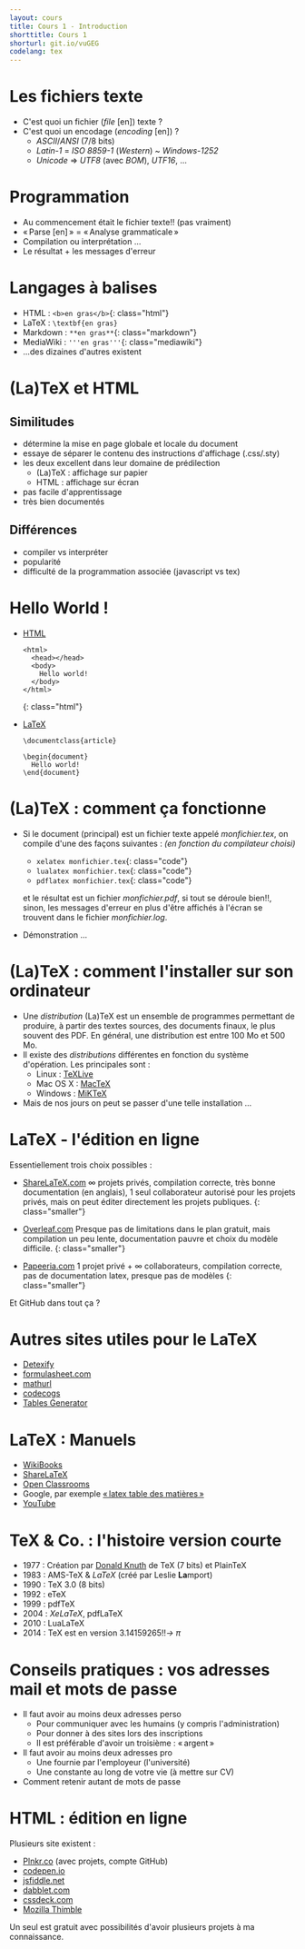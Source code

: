 ```yaml
---
layout: cours
title: Cours 1 - Introduction
shorttitle: Cours 1
shorturl: git.io/vuGEG
codelang: tex
---
```


# Les fichiers texte

- C'est quoi un fichier (_file_ [en]) texte ?
- C'est quoi un encodage (_encoding_ [en]) ?
  + _ASCII_/_ANSI_ (7/8 bits)
  + _Latin-1_ = _ISO 8859-1_ (_Western_) ~ _Windows-1252_
  + _Unicode_ => _UTF8_ (avec _BOM_), _UTF16_, ...

# Programmation

- Au commencement était le fichier texte!! (pas vraiment)
- « Parse [en] » = « Analyse grammaticale »
- Compilation ou interprétation ...
- Le résultat + les messages d'erreur

# Langages à balises

- HTML : `<b>en gras</b>`{: class="html"}
- LaTeX : `\textbf{en gras}`
- Markdown : `**en gras**`{: class="markdown"}
- MediaWiki : `'''en gras'''`{: class="mediawiki"}
- ...des dizaines d'autres existent

# (La)TeX et HTML

## Similitudes

- détermine la mise en page globale et locale du document
- essaye de séparer le contenu des instructions d'affichage (.css/.sty)
- les deux excellent dans leur domaine de prédilection
  + (La)TeX : affichage sur papier
  + HTML : affichage sur écran
- pas facile d'apprentissage
- très bien documentés

## Différences

- compiler vs interpréter
- popularité
- difficulté de la programmation associée (javascript vs tex)

# Hello World !

- [HTML](http://dabblet.com/gist/6ac41cfbe336cb511be2)

  ~~~~~~
  <html>
    <head></head>
    <body>
      Hello world!
    </body>
  </html>
  ~~~~~~
  {: class="html"}

- [LaTeX](https://fr.sharelatex.com/project/54bb8a74ef302e673191ee38)
 
  ~~~~~~
  \documentclass{article}

  \begin{document}
    Hello world!
  \end{document}
  ~~~~~~

# (La)TeX : comment ça fonctionne

- Si le document (principal) est un fichier texte appelé _monfichier.tex_, on compile d'une des façons suivantes : 
_(en fonction du compilateur choisi)_
  - `xelatex monfichier.tex`{: class="code"}
  - `lualatex monfichier.tex`{: class="code"}
  - `pdflatex monfichier.tex`{: class="code"}

  et le résultat est un fichier _monfichier.pdf_, si tout se déroule bien!!,
  sinon, les messages d'erreur en plus d'être affichés à l'écran se trouvent dans le fichier _monfichier.log_.

- Démonstration ...

# (La)TeX : comment l'installer sur son ordinateur

- Une _distribution_ (La)TeX est un ensemble de programmes permettant de produire, à partir des textes sources, des documents finaux, le plus souvent des PDF. En général, une distribution est entre 100 Mo et 500 Mo.
- Il existe des _distributions_ différentes en fonction du système d'opération. Les principales sont :
  * Linux : [TeXLive](http://fr.wikipedia.org/wiki/TeX_Live)
  * Mac OS X : [MacTeX](http://fr.wikipedia.org/wiki/MacTeX)
  * Windows : [MiKTeX](https://fr.wikipedia.org/wiki/MiKTeX)
- Mais de nos jours on peut se passer d'une telle installation ...

# LaTeX - l'édition en ligne

Essentiellement trois choix possibles :

- [ShareLaTeX.com](http://www.sharelatex.com)
  ∞ projets privés, compilation correcte, très bonne documentation (en anglais), 1 seul collaborateur autorisé pour les projets privés, mais on peut éditer directement les projets publiques.
  {: class="smaller"}

- [Overleaf.com](http://www.overleaf.com/)
  Presque pas de limitations dans le plan gratuit, mais compilation un peu lente, documentation pauvre et choix du modèle difficile.
  {: class="smaller"}

- [Papeeria.com](http://www.papeeria.com/)
  1 projet privé + ∞ collaborateurs, compilation correcte, pas de documentation latex, presque pas de modèles
  {: class="smaller"}

Et GitHub dans tout ça ?

# Autres sites utiles pour le LaTeX

- [Detexify](http://detexify.kirelabs.org)
- <a href="http://formulasheet.com/#r|ed">formulasheet.com</a>
- [mathurl](http://mathurl.com)
- [codecogs](http://www.codecogs.com/latex/eqneditor.php?lang=fr-fr)
- [Tables Generator](http://www.tablesgenerator.com/)

# LaTeX : Manuels

- [WikiBooks](http://fr.wikibooks.org/wiki/LaTeX)
- [ShareLaTeX](https://fr.sharelatex.com/learn)
- [Open Classrooms](http://openclassrooms.com/courses/redigez-des-documents-de-qualite-avec-latex?status=published)
- Google, par exemple [« latex table des matières »](https://www.google.fr/search?q=latex+table+des+mati%C3%A8res)
- [YouTube](https://www.youtube.com/playlist?list=PLF5D1F10DAA072E4E)

# TeX & Co. : l'histoire version courte

- 1977 : Création par [Donald Knuth](http://fr.wikipedia.org/wiki/Donald_Knuth) de TeX (7 bits) et PlainTeX
- 1983 : AMS-TeX & _LaTeX_ (créé par Leslie **La**mport)
- 1990 : TeX 3.0 (8 bits)
- 1992 : eTeX
- 1999 : pdfTeX
- 2004 : _XeLaTeX_, pdfLaTeX
- 2010 : LuaLaTeX
- 2014 : TeX est en version 3.14159265!!_→ π_

# Conseils pratiques : vos adresses mail et mots de passe

- Il faut avoir au moins deux adresses perso
  + Pour communiquer avec les humains (y compris l'administration)
  + Pour donner à des sites lors des inscriptions
  + Il est préférable d'avoir un troisième : « argent »
- Il faut avoir au moins deux adresses pro
  + Une fournie par l'employeur (l'université)
  + Une constante au long de votre vie (à mettre sur CV)
- Comment retenir autant de mots de passe

# HTML : édition en ligne

Plusieurs site existent :

- [Plnkr.co](http://plnkr.co/) (avec projets, compte GitHub)
- [codepen.io](http://codepen.io)
- [jsfiddle.net](http://jsfiddle.net/)
- [dabblet.com](http://dabblet.com/)
- [cssdeck.com](http://cssdeck.com/)
- [Mozilla Thimble](https://thimble.webmaker.org/fr/)

Un seul est gratuit avec possibilités d'avoir plusieurs projets à ma connaissance.
